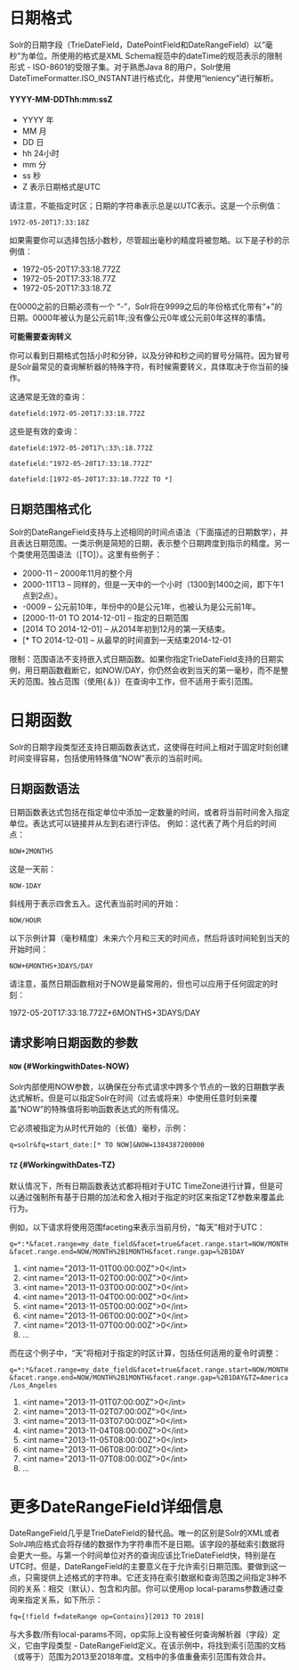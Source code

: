 # 日期格式

Solr的日期字段（TrieDateField，DatePointField和DateRangeField）以“毫秒”为单位。所使用的格式是XML Schema规范中的dateTime的规范表示的限制形式 - ISO-8601的受限子集。对于熟悉Java 8的用户，Solr使用DateTimeFormatter.ISO\_INSTANT进行格式化，并使用“leniency”进行解析。

#### YYYY-MM-DDThh:mm:ssZ

* YYYY 年
* MM 月
* DD 日
* hh 24小时
* mm 分
* ss 秒
* Z 表示日期格式是UTC

请注意，不能指定时区；日期的字符串表示总是以UTC表示。这是一个示例值：

`1972-05-20T17:33:18Z`

如果需要你可以选择包括小数秒，尽管超出毫秒的精度将被忽略。以下是子秒的示例值：

* 1972-05-20T17:33:18.772Z
* 1972-05-20T17:33:18.77Z
* 1972-05-20T17:33:18.7Z

在0000之前的日期必须有一个 “-”，Solr将在9999之后的年份格式化带有“+”的日期。0000年被认为是公元前1年;没有像公元0年或公元前0年这样的事情。

**可能需要查询转义**

你可以看到日期格式包括小时和分钟，以及分钟和秒之间的冒号分隔符。因为冒号是Solr最常见的查询解析器的特殊字符，有时候需要转义，具体取决于你当前的操作。

这通常是无效的查询：

`datefield:1972-05-20T17:33:18.772Z`

这些是有效的查询：

`datefield:1972-05-20T17\:33\:18.772Z`

`datefield:"1972-05-20T17:33:18.772Z"`

`datefield:[1972-05-20T17:33:18.772Z TO *]`

## 日期范围格式化

Solr的DateRangeField支持与上述相同的时间点语法（下面描述的日期数学），并且表达日期范围。一类示例是简短的日期，表示整个日期跨度到指示的精度。另一个类使用范围语法（\[TO\]）。这里有些例子：

* 2000-11 – 2000年11月的整个月
* 2000-11T13 – 同样的，但是一天中的一个小时（1300到1400之间，即下午1点到2点）。
* -0009 – 公元前10年，年份中的0是公元1年，也被认为是公元前1年。
* \[2000-11-01 TO 2014-12-01\] – 指定的日期范围
* \[2014 TO 2014-12-01\] – 从2014年初到12月的第一天结束。
* \[\* TO 2014-12-01\] – 从最早的时间直到一天结束2014-12-01

限制：范围语法不支持嵌入式日期函数。如果你指定TrieDateField支持的日期实例，用日期函数截断它，如NOW/DAY，你仍然会收到当天的第一毫秒，而不是整天的范围。独占范围（使用{＆}）在查询中工作，但不适用于索引范围。

# 日期函数

Solr的日期字段类型还支持日期函数表达式，这使得在时间上相对于固定时刻创建时间变得容易，包括使用特殊值“NOW”表示的当前时间。

## 日期函数语法

日期函数表达式包括在指定单位中添加一定数量的时间，或者将当前时间舍入指定单位。表达式可以链接并从左到右进行评估。 例如：这代表了两个月后的时间点：

`NOW+2MONTHS`

这是一天前：

`NOW-1DAY`

斜线用于表示四舍五入。这代表当前时间的开始：

`NOW/HOUR`

以下示例计算（毫秒精度）未来六个月和三天的时间点，然后将该时间轮到当天的开始时间：

`NOW+6MONTHS+3DAYS/DAY`

请注意，虽然日期函数相对于NOW是最常用的，但也可以应用于任何固定的时刻：

1972-05-20T17:33:18.772Z+6MONTHS+3DAYS/DAY

## 请求影响日期函数的参数

#### `NOW` {#WorkingwithDates-NOW}

Solr内部使用NOW参数，以确保在分布式请求中跨多个节点的一致的日期数学表达式解析。但是可以指定Solr在时间（过去或将来）中使用任意时刻来覆盖“NOW”的特殊值将影响函数表达式的所有情况。

它必须被指定为从时代开始的（长值）毫秒，示例：

`q=solr&fq=start_date:[* TO NOW]&NOW=1384387200000`

#### `TZ` {#WorkingwithDates-TZ}

默认情况下，所有日期函数表达式都将相对于UTC TimeZone进行计算，但是可以通过强制所有基于日期的加法和舍入相对于指定的时区来指定TZ参数来覆盖此行为。

例如，以下请求将使用范围faceting来表示当前月份，“每天”相对于UTC：

`q=*:*&facet.range=my_date_field&facet=true&facet.range.start=NOW/MONTH&facet.range.end=NOW/MONTH%2B1MONTH&facet.range.gap=%2B1DAY`

1. &lt;int name="2013-11-01T00:00:00Z"&gt;0&lt;/int&gt;
2. &lt;int name="2013-11-02T00:00:00Z"&gt;0&lt;/int&gt;
3. &lt;int name="2013-11-03T00:00:00Z"&gt;0&lt;/int&gt;
4. &lt;int name="2013-11-04T00:00:00Z"&gt;0&lt;/int&gt;
5. &lt;int name="2013-11-05T00:00:00Z"&gt;0&lt;/int&gt;
6. &lt;int name="2013-11-06T00:00:00Z"&gt;0&lt;/int&gt;
7. &lt;int name="2013-11-07T00:00:00Z"&gt;0&lt;/int&gt;
8. ...

而在这个例子中，“天”将相对于指定的时区计算，包括任何适用的夏令时调整：

`q=*:*&facet.range=my_date_field&facet=true&facet.range.start=NOW/MONTH&facet.range.end=NOW/MONTH%2B1MONTH&facet.range.gap=%2B1DAY&TZ=America/Los_Angeles`

1. &lt;int name="2013-11-01T07:00:00Z"&gt;0&lt;/int&gt;
2. &lt;int name="2013-11-02T07:00:00Z"&gt;0&lt;/int&gt;
3. &lt;int name="2013-11-03T07:00:00Z"&gt;0&lt;/int&gt;
4. &lt;int name="2013-11-04T08:00:00Z"&gt;0&lt;/int&gt;
5. &lt;int name="2013-11-05T08:00:00Z"&gt;0&lt;/int&gt;
6. &lt;int name="2013-11-06T08:00:00Z"&gt;0&lt;/int&gt;
7. &lt;int name="2013-11-07T08:00:00Z"&gt;0&lt;/int&gt;
8. ...

# 更多DateRangeField详细信息

DateRangeField几乎是TrieDateField的替代品。唯一的区别是Solr的XML或者SolrJ响应格式会将存储的数据作为字符串而不是日期。该字段的基础索引数据将会更大一些。与第一个时间单位对齐的查询应该比TrieDateField快，特别是在UTC时。但是，DateRangeField的主要意义在于允许索引日期范围。要做到这一点，只需提供上述格式的字符串。它还支持在索引数据和查询范围之间指定3种不同的关系：相交（默认）、包含和内部。你可以使用op local-params参数通过查询来指定关系，如下所示：

`fq={!field f=dateRange op=Contains}[2013 TO 2018]`

与大多数/所有local-params不同，op实际上没有被任何查询解析器（字段）定义，它由字段类型 - DateRangeField定义。在该示例中，将找到索引范围的文档（或等于）范围为2013至2018年度。文档中的多值重叠索引范围有效合并。

